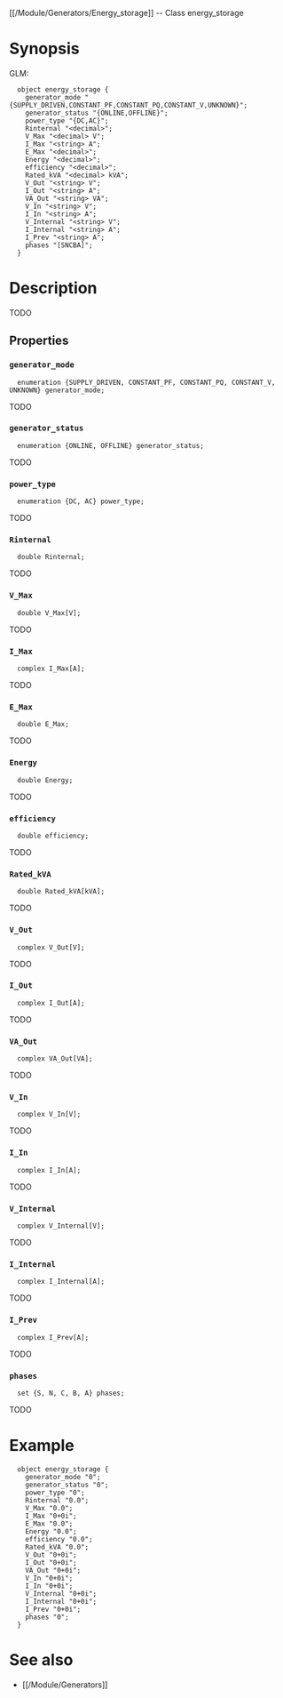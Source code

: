 [[/Module/Generators/Energy_storage]] -- Class energy_storage

# Synopsis
GLM:
~~~
  object energy_storage {
    generator_mode "{SUPPLY_DRIVEN,CONSTANT_PF,CONSTANT_PQ,CONSTANT_V,UNKNOWN}";
    generator_status "{ONLINE,OFFLINE}";
    power_type "{DC,AC}";
    Rinternal "<decimal>";
    V_Max "<decimal> V";
    I_Max "<string> A";
    E_Max "<decimal>";
    Energy "<decimal>";
    efficiency "<decimal>";
    Rated_kVA "<decimal> kVA";
    V_Out "<string> V";
    I_Out "<string> A";
    VA_Out "<string> VA";
    V_In "<string> V";
    I_In "<string> A";
    V_Internal "<string> V";
    I_Internal "<string> A";
    I_Prev "<string> A";
    phases "[SNCBA]";
  }
~~~

# Description

TODO

## Properties

### `generator_mode`
~~~
  enumeration {SUPPLY_DRIVEN, CONSTANT_PF, CONSTANT_PQ, CONSTANT_V, UNKNOWN} generator_mode;
~~~

TODO

### `generator_status`
~~~
  enumeration {ONLINE, OFFLINE} generator_status;
~~~

TODO

### `power_type`
~~~
  enumeration {DC, AC} power_type;
~~~

TODO

### `Rinternal`
~~~
  double Rinternal;
~~~

TODO

### `V_Max`
~~~
  double V_Max[V];
~~~

TODO

### `I_Max`
~~~
  complex I_Max[A];
~~~

TODO

### `E_Max`
~~~
  double E_Max;
~~~

TODO

### `Energy`
~~~
  double Energy;
~~~

TODO

### `efficiency`
~~~
  double efficiency;
~~~

TODO

### `Rated_kVA`
~~~
  double Rated_kVA[kVA];
~~~

TODO

### `V_Out`
~~~
  complex V_Out[V];
~~~

TODO

### `I_Out`
~~~
  complex I_Out[A];
~~~

TODO

### `VA_Out`
~~~
  complex VA_Out[VA];
~~~

TODO

### `V_In`
~~~
  complex V_In[V];
~~~

TODO

### `I_In`
~~~
  complex I_In[A];
~~~

TODO

### `V_Internal`
~~~
  complex V_Internal[V];
~~~

TODO

### `I_Internal`
~~~
  complex I_Internal[A];
~~~

TODO

### `I_Prev`
~~~
  complex I_Prev[A];
~~~

TODO

### `phases`
~~~
  set {S, N, C, B, A} phases;
~~~

TODO

# Example

~~~
  object energy_storage {
    generator_mode "0";
    generator_status "0";
    power_type "0";
    Rinternal "0.0";
    V_Max "0.0";
    I_Max "0+0i";
    E_Max "0.0";
    Energy "0.0";
    efficiency "0.0";
    Rated_kVA "0.0";
    V_Out "0+0i";
    I_Out "0+0i";
    VA_Out "0+0i";
    V_In "0+0i";
    I_In "0+0i";
    V_Internal "0+0i";
    I_Internal "0+0i";
    I_Prev "0+0i";
    phases "0";
  }
~~~

# See also
* [[/Module/Generators]]


